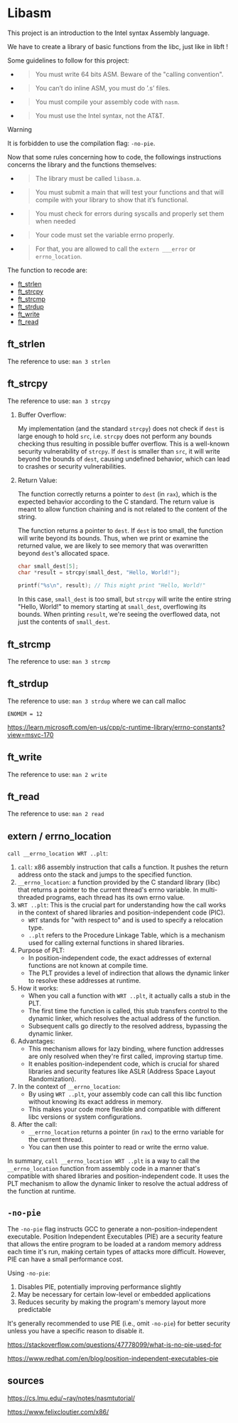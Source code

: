 # Libasm

This project is an introduction to the Intel syntax Assembly language.

We have to create a library of basic functions from the libc, just like in libft !

Some guidelines to follow for this project:
- > You must write 64 bits ASM. Beware of the "calling convention".
- > You can’t do inline ASM, you must do ’.s’ files.
- > You must compile your assembly code with `nasm`.
- > You must use the Intel syntax, not the AT&T.

> [!WARNING]
> It is forbidden to use the compilation flag: `-no-pie`.

Now that some rules concerning how to code, the followings instructions concerns the library and the functions themselves:
- > The library must be called `libasm.a`.
- > You must submit a main that will test your functions and that will compile with your library to show that it’s functional.
- > You must check for errors during syscalls and properly set them when needed
- > Your code must set the variable errno properly.
- > For that, you are allowed to call the `extern ___error` or `errno_location`.

The function to recode are:
- [ft_strlen](#ft_strlen)
- [ft_strcpy](#ft_strcpy)
- [ft_strcmp](#ft_strcmp)
- [ft_strdup](#ft_strdup)
- [ft_write](#ft_write)
- [ft_read](#ft_read)

## ft_strlen

The reference to use: `man 3 strlen`

## ft_strcpy

The reference to use: `man 3 strcpy`

1. Buffer Overflow:

    My implementation (and the standard `strcpy`) does not check if `dest` is large enough to hold `src`, i.e. `strcpy` does not perform any bounds checking thus resulting in possible buffer overflow. This is a well-known security vulnerability of `strcpy`. If `dest` is smaller than `src`, it will write beyond the bounds of `dest`, causing undefined behavior, which can lead to crashes or security vulnerabilities.

2. Return Value:

    The function correctly returns a pointer to `dest` (in `rax`), which is the expected behavior according to the C standard. The return value is meant to allow function chaining and is not related to the content of the string.

    The function returns a pointer to `dest`. If `dest` is too small, the function will write beyond its bounds. Thus, when we print or examine the returned value, we are likely to see memory that was overwritten beyond `dest`'s allocated space.

    ```c
    char small_dest[5];
    char *result = strcpy(small_dest, "Hello, World!");

    printf("%s\n", result); // This might print "Hello, World!"
    ```

    In this case, `small_dest` is too small, but `strcpy` will write the entire string "Hello, World!" to memory starting at `small_dest`, overflowing its bounds. When printing `result`, we're seeing the overflowed data, not just the contents of `small_dest`.

## ft_strcmp

The reference to use: `man 3 strcmp`

## ft_strdup

The reference to use: `man 3 strdup` where we can call malloc

`ENOMEM = 12`

https://learn.microsoft.com/en-us/cpp/c-runtime-library/errno-constants?view=msvc-170

## ft_write

The reference to use: `man 2 write`

## ft_read

The reference to use: `man 2 read`

## extern / errno_location

`call __errno_location WRT ..plt`:

1. `call`: x86 assembly instruction that calls a function. It pushes the return address onto the stack and jumps to the specified function.
2. `__errno_location`: a function provided by the C standard library (libc) that returns a pointer to the current thread's errno variable. In multi-threaded programs, each thread has its own errno value.
3. `WRT ..plt`: This is the crucial part for understanding how the call works in the context of shared libraries and position-independent code (PIC).
    - `WRT` stands for "with respect to" and is used to specify a relocation type.
    - `..plt` refers to the Procedure Linkage Table, which is a mechanism used for calling external functions in shared libraries.
4. Purpose of PLT:
    - In position-independent code, the exact addresses of external functions are not known at compile time.
    - The PLT provides a level of indirection that allows the dynamic linker to resolve these addresses at runtime.
5. How it works:
    - When you call a function with `WRT ..plt`, it actually calls a stub in the PLT.
    - The first time the function is called, this stub transfers control to the dynamic linker, which resolves the actual address of the function.
    - Subsequent calls go directly to the resolved address, bypassing the dynamic linker.
6. Advantages:
    - This mechanism allows for lazy binding, where function addresses are only resolved when they're first called, improving startup time.
    - It enables position-independent code, which is crucial for shared libraries and security features like ASLR (Address Space Layout Randomization).
7. In the context of `__errno_location`:
    - By using `WRT ..plt`, your assembly code can call this libc function without knowing its exact address in memory.
    - This makes your code more flexible and compatible with different libc versions or system configurations.
8. After the call:
    - `__errno_location` returns a pointer (in `rax`) to the errno variable for the current thread.
    - You can then use this pointer to read or write the errno value.

In summary, `call __errno_location WRT ..plt` is a way to call the `__errno_location` function from assembly code in a manner that's compatible with shared libraries and position-independent code. It uses the PLT mechanism to allow the dynamic linker to resolve the actual address of the function at runtime.

## `-no-pie`

The `-no-pie` flag instructs GCC to generate a non-position-independent executable. Position Independent Executables (PIE) are a security feature that allows the entire program to be loaded at a random memory address each time it's run, making certain types of attacks more difficult. However, PIE can have a small performance cost.

Using `-no-pie`:

1. Disables PIE, potentially improving performance slightly
2. May be necessary for certain low-level or embedded applications
3. Reduces security by making the program's memory layout more predictable

It's generally recommended to use PIE (i.e., omit `-no-pie`) for better security unless you have a specific reason to disable it.

https://stackoverflow.com/questions/47778099/what-is-no-pie-used-for

https://www.redhat.com/en/blog/position-independent-executables-pie

## sources

https://cs.lmu.edu/~ray/notes/nasmtutorial/

https://www.felixcloutier.com/x86/
